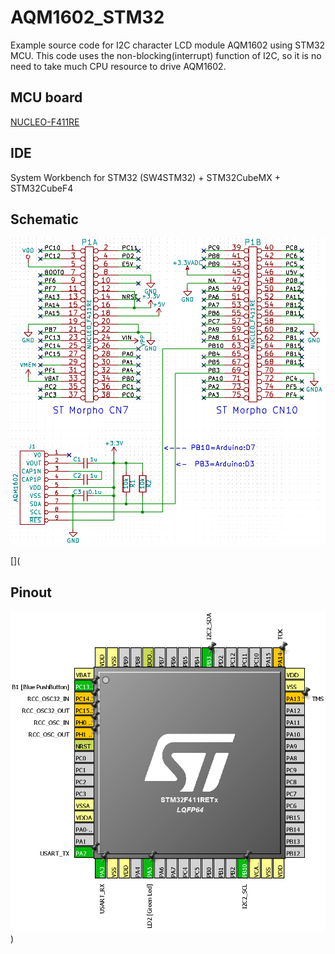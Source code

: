 # AQM1602_STM32
Example source code for I2C character LCD module AQM1602 using STM32 MCU.
This code uses the non-blocking(interrupt) function of I2C, so it is no need to take much CPU resource to drive AQM1602.
[](
<http://y2kblog.seesaa.net/>
)

## MCU board
[NUCLEO-F411RE](http://www.st.com/en/evaluation-tools/nucleo-f411re.html)

## IDE
System Workbench for STM32 (SW4STM32) + STM32CubeMX + STM32CubeF4

## Schematic
<img src="https://github.com/y2kblog/AQM1602_STM32/blob/master/images/Schematic.png" width="600px">

[](
## Pinout
<img src="https://github.com/y2kblog/AQM1602_STM32/blob/master/images/Pinout.png" width="600px">
)
